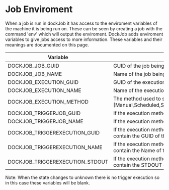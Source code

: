 # Job Enviroment

When a job is run in dockJob it has access to the enviroment variables of the machine it is being run on. These can be seen by creating a job with the command 'env' which will output the enviroment.
DockJob adds enviroment variables to give jobs access to more information. These variables and their meanings are documented on this page.

 | Variable | Meaning |
 |----------|---------|
 | DOCKJOB_JOB_GUID | GUID of the job being executed |
 | DOCKJOB_JOB_NAME | Name of the job being executed |
 | DOCKJOB_EXECUTION_GUID | GUID of the execution |
 | DOCKJOB_EXECUTION_NAME | Name of the execution |
 | DOCKJOB_EXECUTION_METHOD | The method used to start this job execution running. [Manual,Scheduled,StateChangeToSuccess,StateChangeToFail,StateChangeToUnknown] |
 | DOCKJOB_TRIGGERJOB_GUID | If the execution method is a State Change this will contain the GUID of triggering job |
 | DOCKJOB_TRIGGERJOB_NAME | If the execution method is a State Change this will contain the Name of triggering job |
 | DOCKJOB_TRIGGEREXECUTION_GUID | If the execution method is a State Change to Success or Fail then this variable will contain the GUID of the execution that triggered it |
 | DOCKJOB_TRIGGEREXECUTION_NAME | If the execution method is a State Change to Success or Fail then this variable will contain the Name of the execution that triggered it |
 | DOCKJOB_TRIGGEREXECUTION_STDOUT | If the execution method is a State Change to Success or Fail then this variable will contain the STDOUT of the execution that triggered it |


Note: When the state changes to unknown there is no trigger execution so in this case these variables will be blank.
